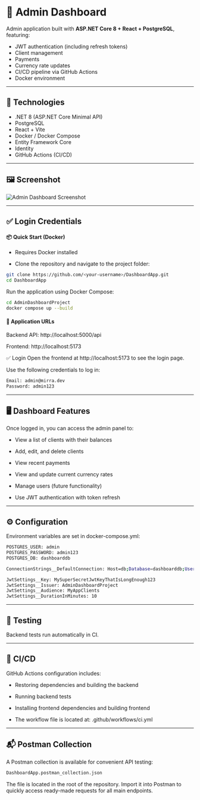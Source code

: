 
# 🧠 Admin Dashboard

Admin application built with **ASP.NET Core 8 + React + PostgreSQL**, featuring:

- JWT authentication (including refresh tokens)  
- Client management  
- Payments  
- Currency rate updates  
- CI/CD pipeline via GitHub Actions  
- Docker environment  

---

## 🚀 Technologies

- .NET 8 (ASP.NET Core Minimal API)  
- PostgreSQL  
- React + Vite  
- Docker / Docker Compose  
- Entity Framework Core  
- Identity  
- GitHub Actions (CI/CD)  

---
## 🖼️ Screenshot
![Admin Dashboard Screenshot](./images/admin-dashboard.png)  

---

## ✅ Login Credentials

#### 📦 Quick Start (Docker)
- Requires Docker installed  

- Clone the repository and navigate to the project folder:

```bash
git clone https://github.com/<your-username>/DashboardApp.git
cd DashboardApp
```
Run the application using Docker Compose:

```bash
cd AdminDashboardProject
docker compose up --build
```
#### 🚪 Application URLs
Backend API: http://localhost:5000/api

Frontend: http://localhost:5173

✅ Login
Open the frontend at http://localhost:5173 to see the login page.

Use the following credentials to log in:

```bash
Email: admin@mirra.dev
Password: admin123
```
---

## 🖥️ Dashboard Features
Once logged in, you can access the admin panel to:

- View a list of clients with their balances

- Add, edit, and delete clients

- View recent payments

- View and update current currency rates

- Manage users (future functionality)

- Use JWT authentication with token refresh

---


## ⚙️ Configuration
Environment variables are set in docker-compose.yml:

```bash
POSTGRES_USER: admin
POSTGRES_PASSWORD: admin123
POSTGRES_DB: dashboarddb

ConnectionStrings__DefaultConnection: Host=db;Database=dashboarddb;Username=admin;Password=admin123

JwtSettings__Key: MySuperSecretJwtKeyThatIsLongEnough123
JwtSettings__Issuer: AdminDashboardProject
JwtSettings__Audience: MyAppClients
JwtSettings__DurationInMinutes: 10
```
---
## 🧪 Testing

Backend tests run automatically in CI.

---
## 🔄 CI/CD
GitHub Actions configuration includes:

- Restoring dependencies and building the backend

- Running backend tests

- Installing frontend dependencies and building frontend

- The workflow file is located at: .github/workflows/ci.yml

---

## 📬 Postman Collection
A Postman collection is available for convenient API testing:

```bash
DashboardApp.postman_collection.json
```
The file is located in the root of the repository. Import it into Postman to quickly access ready-made requests for all main endpoints.
